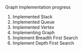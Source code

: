Graph Implementation progress


1. Implemented Stack
2. Implemented Queue
3. Implemented Vertex
3. Implementing Graph 
4. Implement Breadth First Search
5. Implement Depth First Search